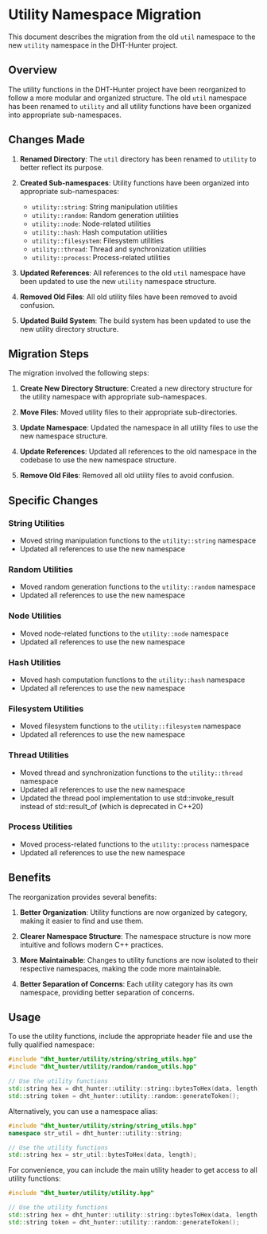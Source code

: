 # Utility Namespace Migration

This document describes the migration from the old `util` namespace to the new `utility` namespace in the DHT-Hunter project.

## Overview

The utility functions in the DHT-Hunter project have been reorganized to follow a more modular and organized structure. The old `util` namespace has been renamed to `utility` and all utility functions have been organized into appropriate sub-namespaces.

## Changes Made

1. **Renamed Directory**: The `util` directory has been renamed to `utility` to better reflect its purpose.

2. **Created Sub-namespaces**: Utility functions have been organized into appropriate sub-namespaces:
   - `utility::string`: String manipulation utilities
   - `utility::random`: Random generation utilities
   - `utility::node`: Node-related utilities
   - `utility::hash`: Hash computation utilities
   - `utility::filesystem`: Filesystem utilities
   - `utility::thread`: Thread and synchronization utilities
   - `utility::process`: Process-related utilities

3. **Updated References**: All references to the old `util` namespace have been updated to use the new `utility` namespace structure.

4. **Removed Old Files**: All old utility files have been removed to avoid confusion.

5. **Updated Build System**: The build system has been updated to use the new utility directory structure.

## Migration Steps

The migration involved the following steps:

1. **Create New Directory Structure**: Created a new directory structure for the utility namespace with appropriate sub-namespaces.

2. **Move Files**: Moved utility files to their appropriate sub-directories.

3. **Update Namespace**: Updated the namespace in all utility files to use the new namespace structure.

4. **Update References**: Updated all references to the old namespace in the codebase to use the new namespace structure.

5. **Remove Old Files**: Removed all old utility files to avoid confusion.

## Specific Changes

### String Utilities

- Moved string manipulation functions to the `utility::string` namespace
- Updated all references to use the new namespace

### Random Utilities

- Moved random generation functions to the `utility::random` namespace
- Updated all references to use the new namespace

### Node Utilities

- Moved node-related functions to the `utility::node` namespace
- Updated all references to use the new namespace

### Hash Utilities

- Moved hash computation functions to the `utility::hash` namespace
- Updated all references to use the new namespace

### Filesystem Utilities

- Moved filesystem functions to the `utility::filesystem` namespace
- Updated all references to use the new namespace

### Thread Utilities

- Moved thread and synchronization functions to the `utility::thread` namespace
- Updated all references to use the new namespace
- Updated the thread pool implementation to use std::invoke_result instead of std::result_of (which is deprecated in C++20)

### Process Utilities

- Moved process-related functions to the `utility::process` namespace
- Updated all references to use the new namespace

## Benefits

The reorganization provides several benefits:

1. **Better Organization**: Utility functions are now organized by category, making it easier to find and use them.

2. **Clearer Namespace Structure**: The namespace structure is now more intuitive and follows modern C++ practices.

3. **More Maintainable**: Changes to utility functions are now isolated to their respective namespaces, making the code more maintainable.

4. **Better Separation of Concerns**: Each utility category has its own namespace, providing better separation of concerns.

## Usage

To use the utility functions, include the appropriate header file and use the fully qualified namespace:

```cpp
#include "dht_hunter/utility/string/string_utils.hpp"
#include "dht_hunter/utility/random/random_utils.hpp"

// Use the utility functions
std::string hex = dht_hunter::utility::string::bytesToHex(data, length);
std::string token = dht_hunter::utility::random::generateToken();
```

Alternatively, you can use a namespace alias:

```cpp
#include "dht_hunter/utility/string/string_utils.hpp"
namespace str_util = dht_hunter::utility::string;

// Use the utility functions
std::string hex = str_util::bytesToHex(data, length);
```

For convenience, you can include the main utility header to get access to all utility functions:

```cpp
#include "dht_hunter/utility/utility.hpp"

// Use the utility functions
std::string hex = dht_hunter::utility::string::bytesToHex(data, length);
std::string token = dht_hunter::utility::random::generateToken();
```
